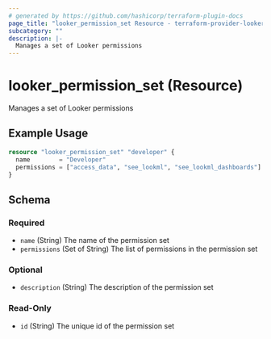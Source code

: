 ```yaml
---
# generated by https://github.com/hashicorp/terraform-plugin-docs
page_title: "looker_permission_set Resource - terraform-provider-looker"
subcategory: ""
description: |-
  Manages a set of Looker permissions
---
```


# looker_permission_set (Resource)

Manages a set of Looker permissions

## Example Usage

```terraform
resource "looker_permission_set" "developer" {
  name        = "Developer"
  permissions = ["access_data", "see_lookml", "see_lookml_dashboards"]
}
```

<!-- schema generated by tfplugindocs -->
## Schema

### Required

- `name` (String) The name of the permission set
- `permissions` (Set of String) The list of permissions in the permission set

### Optional

- `description` (String) The description of the permission set

### Read-Only

- `id` (String) The unique id of the permission set


